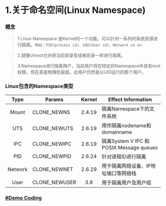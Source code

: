 # 1.关于命名空间(Linux Namespace)

### 概念
> 1.Linux Namespace 是Kernel的一个功能，可以针对一系列的系统资源进行隔离。`例如：PID(process id)、UID(User id)、Network so on.`

> 2.就像chroot允许把当前目录变成根目录一样进行隔离。


> 3.Namespace进行隔离用户，当前用户将在特定的Namespace中具有root权限。但在真是物理机层面，此用户仍然是以UID运行的那个用户。

### Linux包含的Namespace类型
| Type | Params | Kernel|Effect Information|
|:----:|----|:----:|----|
|Mount|CLONE_NEWNS|2.4.19|隔离Namespace下的文件系统|
|UTS|CLONE_NEWUTS|2.6.19|用作隔离nodename和domainname|
|IPC|CLONE_NEWIPC|2.6.19|隔离System V IPC 和POSIX Message queues|
|PID|CLONE_NEWPID|2.6.24|针对进程ID进行隔离|
|Network|CLONE_NEWNET|2.6.29|用于隔离网络设备、IP地址端口等网络栈|
|User|CLONE_NEWUSER|3.8|用于隔离用户及用户组|

### [#Demo Coding](https://github.com/bungeerope/simple-docker/tree/master/src/simple/namespace)